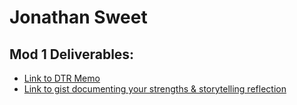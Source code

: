 # Jonathan Sweet

## Mod 1 Deliverables:
* [Link to DTR Memo](https://gist.github.com/JSweet314/85bd6bff8c081c815e8fc6d6b11e7a50)
* [Link to gist documenting your strengths & storytelling reflection](https://gist.github.com/JSweet314/7da0259ac7e6c7eb20eac81bf8d97f31)